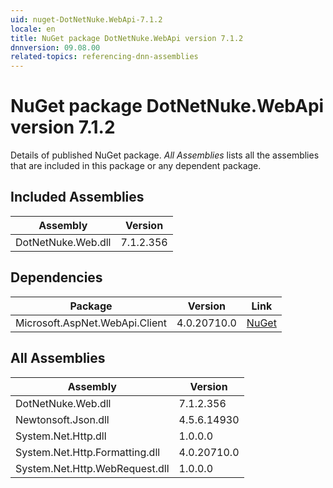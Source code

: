 ```yaml
---
uid: nuget-DotNetNuke.WebApi-7.1.2
locale: en
title: NuGet package DotNetNuke.WebApi version 7.1.2
dnnversion: 09.08.00
related-topics: referencing-dnn-assemblies
---
```


# NuGet package DotNetNuke.WebApi version 7.1.2
Details of published NuGet package.
*All Assemblies* lists all the assemblies that are included in this package or any dependent package.

## Included Assemblies

|Assembly|Version|
|---|---|
|DotNetNuke.Web.dll|7.1.2.356|

## Dependencies

|Package|Version|Link|
|---|---|---|
|Microsoft.AspNet.WebApi.Client|4.0.20710.0|[NuGet](https://www.nuget.org/packages/Microsoft.AspNet.WebApi.Client/4.0.20710.0)|

## All Assemblies

|Assembly|Version|
|---|---|
|DotNetNuke.Web.dll|7.1.2.356|
|Newtonsoft.Json.dll|4.5.6.14930|
|System.Net.Http.dll|1.0.0.0|
|System.Net.Http.Formatting.dll|4.0.20710.0|
|System.Net.Http.WebRequest.dll|1.0.0.0|

